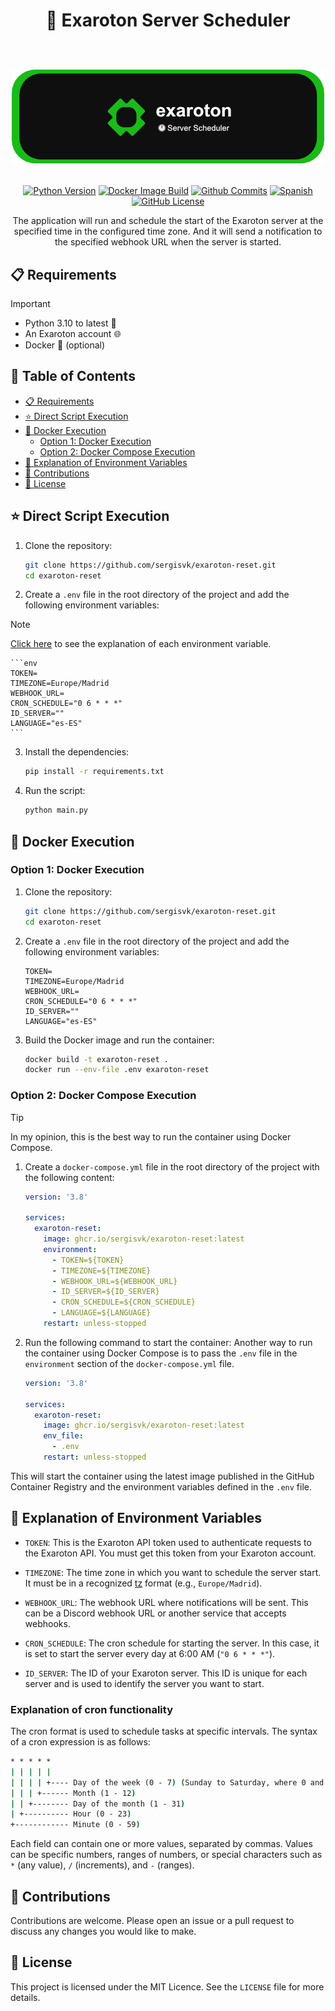 <div align="center">
  <h1>
    🚀 Exaroton Server Scheduler
    <br/>
    <br/>
    <p align="center">
      <img src="docs/readme-banner.png" alt="Banner Exaroton">
   </p>
  </h1>

   [![Python Version](https://img.shields.io/badge/python-3.10-blue.svg)](https://www.python.org/downloads/release/python-3100/)
   [![Docker Image Build](https://github.com/SergiSvK/exaroton-reset/actions/workflows/docker-image.yml/badge.svg)](https://github.com/SergiSvK/exaroton-reset/actions/workflows/docker-image.yml)
   [![Github Commits](https://img.shields.io/github/last-commit/sergisvk/exaroton-reset)](https://github.com/sergisvk/exaroton-reset)
   [![Spanish](https://raw.githubusercontent.com/pedromxavier/flag-badges/main/badges/ES.svg)](docs/readme-es.md)
   [![GitHub License](https://img.shields.io/github/license/SergiSvK/exaroton-reset)](https://github.com/SergiSvK/exaroton-reset/blob/main/LICENSE)
</div>

<p align="center">
  The application will run and schedule the start of the Exaroton server at the specified time in the configured time zone.
  And it will send a notification to the specified webhook URL when the server is started.
</p>


## 📋 Requirements

> [!IMPORTANT]  
> - Python 3.10 to latest 🐍
> - An Exaroton account 🌐
> - Docker 🐳 (optional)

## 📑 Table of Contents

- [📋 Requirements](#-requirements)
- [⭐ Direct Script Execution](#-direct-script-execution)
- [🐳 Docker Execution](#-docker-execution)
  - [Option 1: Docker Execution](#option-1-docker-execution)
  - [Option 2: Docker Compose Execution](#option-2-docker-compose-execution)
- [🌱 Explanation of Environment Variables](#-explanation-of-environment-variables)
- [🤝 Contributions](#-contributions)
- [📄 License](#-license)

##  ⭐ Direct Script Execution

1. Clone the repository:
    ```sh
    git clone https://github.com/sergisvk/exaroton-reset.git
    cd exaroton-reset
    ```

2. Create a `.env` file in the root directory of the project and add the following environment variables:
> [!NOTE]
> [Click here](#-explanation-of-environment-variables) to see the explanation of each environment variable.

    ```env
    TOKEN=
    TIMEZONE=Europe/Madrid
    WEBHOOK_URL=
    CRON_SCHEDULE="0 6 * * *"
    ID_SERVER=""
    LANGUAGE="es-ES"
    ```

3. Install the dependencies:
    ```sh
    pip install -r requirements.txt
    ```

4. Run the script:
    ```sh
    python main.py
    ```

## 🐋 Docker Execution

### Option 1: Docker Execution

1. Clone the repository:
    ```sh
    git clone https://github.com/sergisvk/exaroton-reset.git
    cd exaroton-reset
    ```

2. Create a `.env` file in the root directory of the project and add the following environment variables:

    ```env
    TOKEN=
    TIMEZONE=Europe/Madrid
    WEBHOOK_URL=
    CRON_SCHEDULE="0 6 * * *"
    ID_SERVER=""
    LANGUAGE="es-ES"
    ```

3. Build the Docker image and run the container:
    ```sh
    docker build -t exaroton-reset .
    docker run --env-file .env exaroton-reset
    ```
   
### Option 2: Docker Compose Execution

> [!TIP]
> In my opinion, this is the best way to run the container using Docker Compose.

1. Create a `docker-compose.yml` file in the root directory of the project with the following content:

    ```yaml
    version: '3.8'

    services:
      exaroton-reset:
        image: ghcr.io/sergisvk/exaroton-reset:latest
        environment:
          - TOKEN=${TOKEN}
          - TIMEZONE=${TIMEZONE}
          - WEBHOOK_URL=${WEBHOOK_URL}
          - ID_SERVER=${ID_SERVER}
          - CRON_SCHEDULE=${CRON_SCHEDULE}
          - LANGUAGE=${LANGUAGE}
        restart: unless-stopped
    ```


2. Run the following command to start the container:
   Another way to run the container using Docker Compose is
   to pass the `.env` file in the `environment` section of the `docker-compose.yml` file.

    ```yaml
    version: '3.8'

    services:
      exaroton-reset:
        image: ghcr.io/sergisvk/exaroton-reset:latest
        env_file:
          - .env
        restart: unless-stopped
    ```

This will start the container using the latest image published in the GitHub Container Registry and the environment variables defined in the `.env` file.


## 🌱 Explanation of Environment Variables

- `TOKEN`: This is the Exaroton API token used to authenticate requests to the Exaroton API. You must get this token from your Exaroton account.

- `TIMEZONE`: The time zone in which you want to schedule the server start. It must be in a recognized [tz](https://en.wikipedia.org/wiki/List_of_tz_database_time_zones) format (e.g., `Europe/Madrid`).

- `WEBHOOK_URL`: The webhook URL where notifications will be sent. This can be a Discord webhook URL or another service that accepts webhooks.

- `CRON_SCHEDULE`: The cron schedule for starting the server. In this case, it is set to start the server every day at 6:00 AM (`"0 6 * * *"`).

- `ID_SERVER`: The ID of your Exaroton server. This ID is unique for each server and is used to identify the server you want to start.

### Explanation of cron functionality

The cron format is used to schedule tasks at specific intervals. The syntax of a cron expression is as follows:

```cmd
* * * * *
| | | | |
| | | | +---- Day of the week (0 - 7) (Sunday to Saturday, where 0 and 7 are Sunday)
| | | +------ Month (1 - 12)
| | +-------- Day of the month (1 - 31)
| +---------- Hour (0 - 23)
+------------ Minute (0 - 59)
```

Each field can contain one or more values, separated by commas. Values can be specific numbers, ranges of numbers, or special characters such as `*` (any value), `/` (increments), and `-` (ranges).

## 🤝 Contributions

Contributions are welcome. Please open an issue or a pull request to discuss any changes you would like to make.

## 📄 License

This project is licensed under the MIT Licence. See the `LICENSE` file for more details.